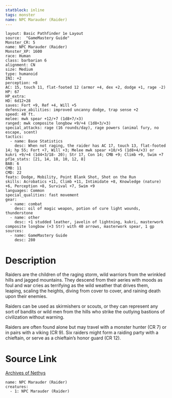 ```yaml
---
statblock: inline
tags: monster
name: NPC Marauder (Raider)
---
```

```statblock
layout: Basic Pathfinder 1e Layout
source:  "GameMastery Guide"
Monster_CR: 5
name: NPC Marauder (Raider)
Monster_XP: 1600
race: Human
class: barbarian 6
alignment: CN
size: Medium
type: humanoid
INI: +2
perception: +8
AC: 15, touch 11, flat-footed 12 (armor +4, dex +2, dodge +1, rage -2)
HP: 67
HP_extra: 
HD: 6d12+28
saves: Fort +9, Ref +4, Will +5
defensive_abilities: improved uncanny dodge, trap sense +2
speed: 40 ft.
melee: mwk spear +12/+7 (1d8+7/×3)
ranged: mwk composite longbow +9/+4 (1d8+3/×3)
special_attacks: rage (16 rounds/day), rage powers (animal fury, no escape, scent)
tactics:
  - name: Base Statistics
    desc: When not raging, the raider has AC 17, touch 13, flat-footed 14; hp 55; Fort +7, Will +3; Melee mwk spear +10/+5 (1d8+4/×3) or kukri +9/+4 (1d4+3/18- 20); Str 17, Con 14; CMB +9; Climb +9, Swim +7
pf1e_stats: [21, 14, 18, 10, 12, 8]
BAB: 6
CMB: 11
CMD: 22
feats: Dodge, Mobility, Point Blank Shot, Shot on the Run
skills: Acrobatics +11, Climb +11, Intimidate +8, Knowledge (nature) +6, Perception +8, Survival +7, Swim +9
languages: Common
special_qualities: fast movement
gear:
  - name: combat
    desc: oil of magic weapon, potion of cure light wounds, thunderstone
  - name: other
    desc: +1 studded leather, javelin of lightning, kukri, masterwork composite longbow (+3 Str) with 40 arrows, masterwork spear, 1 gp
sources:
  - name: GameMastery Guide
    desc: 280
```
# Description
Raiders are the children of the raging storm, wild warriors from the wrinkled hills and jagged mountains. They descend from their aeries with moods as foul and war cries as terrifying as the wild weather that drives them, leaping, scaling the heights, diving from cover to cover, and raining death upon their enemies.

Raiders can be used as skirmishers or scouts, or they can represent any sort of bandits or wild men from the hills who strike the outlying bastions of civilization without warning.

Raiders are often found alone but may travel with a monster hunter (CR 7) or in pairs with a viking (CR 9). Six raiders might form a raiding party with a chieftain, or serve as a chieftain’s honor guard (CR 12).
# Source Link
[Archives of Nethys](https://aonprd.com/NPCDisplay.aspx?ItemName=Marauder%20(Raider))
```encounter-table
name: NPC Marauder (Raider)
creatures:
  - 1: NPC Marauder (Raider)
```
